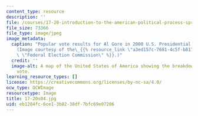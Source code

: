 ```yaml
---
content_type: resource
description: ''
file: /courses/17-20-introduction-to-the-american-political-process-spring-2004/eb1284fc6ce13b8238df7bfc69e07206_17-20s04.jpg
file_size: 73366
file_type: image/jpeg
image_metadata:
  caption: "Popular vote results for Al Gore in 2000 U.S. Presidential election.\_\
    (Image courtesy of the\_{{% resource_link \"a3ed157c-7681-4c5f-b817-aa2c1acc2d1a\"\
    \ \"Federal Election Commission\" %}}.)"
  credit: ''
  image-alt: A map of the United States of America showing the breakdown of the popular
    vote.
learning_resource_types: []
license: https://creativecommons.org/licenses/by-nc-sa/4.0/
ocw_type: OCWImage
resourcetype: Image
title: 17-20s04.jpg
uid: eb1284fc-6ce1-3b82-38df-7bfc69e07206
---
```

